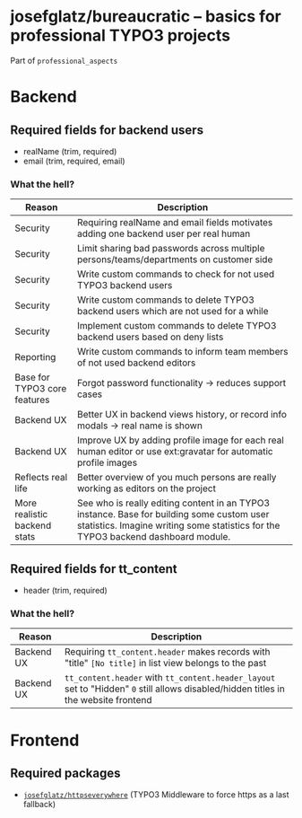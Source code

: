 # josefglatz/bureaucratic – basics for professional TYPO3 projects

Part of `professional_aspects`

# Backend

## Required fields for backend users

* realName (trim, required)
* email (trim, required, email)

### What the hell?

| Reason                       | Description                                                                                                                                                                    |
|------------------------------|--------------------------------------------------------------------------------------------------------------------------------------------------------------------------------|
| Security                     | Requiring realName and email fields motivates adding one backend user per real human                                                                                           |
| Security                     | Limit sharing bad passwords across multiple persons/teams/departments on customer side                                                                                         |
| Security                     | Write custom commands to check for not used TYPO3 backend users                                                                                                                |
| Security                     | Write custom commands to delete TYPO3 backend users which are not used for a while                                                                                             |
| Security                     | Implement custom commands to delete TYPO3 backend users based on deny lists                                                                                                    |
| Reporting                    | Write custom commands to inform team members of not used backend editors                                                                                                       |
| Base for TYPO3 core features | Forgot password functionality → reduces support cases                                                                                                                          |
| Backend UX                   | Better UX in backend views history, or record info modals → real name is shown                                                                                                 |
| Backend UX                   | Improve UX by adding profile image for each real human editor or use ext:gravatar for automatic profile images                                                                 |
| Reflects real life           | Better overview of you much persons are really working as editors on the project                                                                                               |
| More realistic backend stats | See who is really editing content in an TYPO3 instance. Base for building some custom user statistics. Imagine writing some statistics for the TYPO3 backend dashboard module. |

## Required fields for tt_content

* header (trim, required)

### What the hell?

| Reason     | Description                                                                                                                         |
|------------|-------------------------------------------------------------------------------------------------------------------------------------|
| Backend UX | Requiring `tt_content.header` makes records with "title" `[No title]` in list view belongs to the past                              |
| Backend UX | `tt_content.header` with `tt_content.header_layout` set to "Hidden" `0` still allows disabled/hidden titles in the website frontend |

# Frontend

## Required packages

* [`josefglatz/httpseverywhere`](https://github.com/josefglatz/httpseverywhere) (TYPO3 Middleware to force https as a
  last fallback)